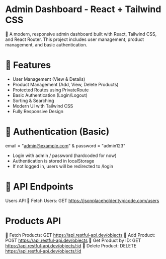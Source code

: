 # Admin Dashboard - React + Tailwind CSS

🚀 A modern, responsive admin dashboard built with React, Tailwind CSS, and React Router. This project includes user management, product management, and basic authentication.

# 📌 Features
- User Management (View & Details)
- Product Management (Add, View, Delete Products)
- Protected Routes using PrivateRoute
- Basic Authentication (Login/Logout)
- Sorting & Searching
- Modern UI with Tailwind CSS
- Fully Responsive Design

# 🔑 Authentication (Basic) 
email = "admin@example.com" & password = "admin123"
- Login with admin / password (hardcoded for now)
- Authentication is stored in localStorage
- If not logged in, users will be redirected to /login

# 🔗 API Endpoints
Users API
🔹 Fetch Users: GET https://jsonplaceholder.typicode.com/users

# Products API
🔹 Fetch Products: GET https://api.restful-api.dev/objects
🔹 Add Product: POST https://api.restful-api.dev/objects
🔹 Get Product by ID: GET https://api.restful-api.dev/objects/:id
🔹 Delete Product: DELETE https://api.restful-api.dev/objects/:id
